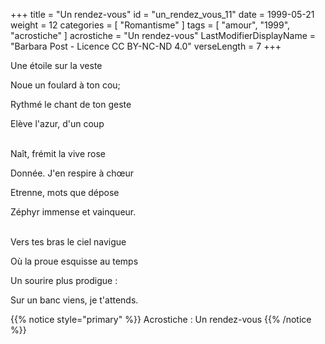 +++
title = "Un rendez-vous"
id = "un_rendez_vous_11"
date = 1999-05-21
weight = 12
categories = [ "Romantisme" ]
tags = [ "amour", "1999", "acrostiche" ]
acrostiche = "Un rendez-vous"
LastModifierDisplayName = "Barbara Post - Licence CC BY-NC-ND 4.0"
verseLength = 7
+++

Une étoile sur la veste

Noue un foulard à ton cou;

Rythmé le chant de ton geste

Elève l'azur, d'un coup

 \
Naît, frémit la vive rose

Donnée. J'en respire à chœur

Etrenne, mots que dépose

Zéphyr immense et vainqueur.

 \
Vers tes bras le ciel navigue

Où la proue esquisse au temps

Un sourire plus prodigue :

Sur un banc viens, je t'attends.

{{% notice style="primary" %}}
Acrostiche : Un rendez-vous
{{% /notice %}}
